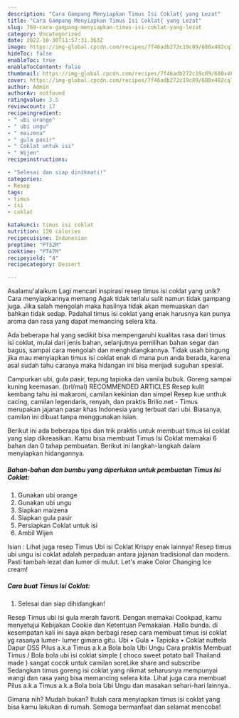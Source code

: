 ```yaml
---
description: "Cara Gampang Menyiapkan Timus Isi Coklat{ yang Lezat"
title: "Cara Gampang Menyiapkan Timus Isi Coklat{ yang Lezat"
slug: 769-cara-gampang-menyiapkan-timus-isi-coklat-yang-lezat
category: Uncategorized
date: 2022-10-30T11:57:31.363Z
image: https://img-global.cpcdn.com/recipes/7f46adb272c19c89/680x482cq70/timus-isi-coklat-foto-resep-utama.jpg
hideToc: false
enableToc: true
enableTocContent: false
thumbnail: https://img-global.cpcdn.com/recipes/7f46adb272c19c89/680x482cq70/timus-isi-coklat-foto-resep-utama.jpg
cover: https://img-global.cpcdn.com/recipes/7f46adb272c19c89/680x482cq70/timus-isi-coklat-foto-resep-utama.jpg
author: Admin
authorAv: notfound
ratingvalue: 3.5
reviewcount: 17
recipeingredient:
- " ubi orange"
- " ubi ungu"
- " maizena"
- " gula pasir"
- " Coklat untuk isi"
- " Wijen"
recipeinstructions:

- "Selesai dan siap dinikmati!"
categories:
- Resep
tags:
- timus
- isi
- coklat

katakunci: timus isi coklat 
nutrition: 120 calories
recipecuisine: Indonesian
preptime: "PT32M"
cooktime: "PT47M"
recipeyield: "4"
recipecategory: Dessert

---
```



Asalamu'alaikum Lagi mencari inspirasi resep timus isi coklat yang unik? Cara menyiapkannya memang Agak tidak terlalu sulit namun tidak gampang juga. Jika salah mengolah maka hasilnya tidak akan memuaskan dan bahkan tidak sedap. Padahal timus isi coklat yang enak harusnya kan punya aroma dan rasa yang dapat memancing selera kita.


Ada beberapa hal yang sedikit bisa mempengaruhi kualitas rasa dari timus isi coklat, mulai dari jenis bahan, selanjutnya pemilihan bahan segar dan bagus, sampai cara mengolah dan menghidangkannya. Tidak usah bingung jika mau menyiapkan timus isi coklat enak di mana pun anda berada, karena asal sudah tahu caranya maka hidangan ini bisa menjadi suguhan spesial.

Campurkan ubi, gula pasir, tepung tapioka dan vanila bubuk. Goreng sampai kuning keemasan. (brl/mal) RECOMMENDED ARTICLES Resep kulit kembang tahu isi makaroni, camilan kekinian dan simpel Resep kue unthuk cacing, camilan legendaris, renyah, dan praktis Brilio.net - Timus merupakan jajanan pasar khas Indonesia yang terbuat dari ubi. Biasanya, camilan ini dibuat tanpa menggunakan isian.


Berikut ini ada beberapa tips dan trik praktis untuk membuat timus isi coklat yang siap dikreasikan. Kamu bisa membuat Timus Isi Coklat memakai 6 bahan dan 0 tahap pembuatan. Berikut ini langkah-langkah dalam menyiapkan hidangannya.

<!--inarticleads1-->

##### Bahan-bahan dan bumbu yang diperlukan untuk pembuatan Timus Isi Coklat:

1. Gunakan  ubi orange
1. Gunakan  ubi ungu
1. Siapkan  maizena
1. Siapkan  gula pasir
1. Persiapkan  Coklat untuk isi
1. Ambil  Wijen


Isian : Lihat juga resep Timus Ubi isi Coklat Krispy enak lainnya! Resep timus ubi ungu isi coklat adalah perpaduan antara jajanan tradisional dan modern. Pasti tambah lezat dan lumer di mulut. Let&#39;s make Color Changing Ice cream! 

<!--inarticleads2-->

##### Cara buat Timus Isi Coklat:


1. Selesai dan siap dihidangkan!

Resep Timus ubi isi gula merah favorit. Dengan memakai Cookpad, kamu menyetujui Kebijakan Cookie dan Ketentuan Pemakaian. Hallo bunda. di kesempatan kali ini saya akan berbagi resep cara membuat timus isi coklat yg rasanya lumer- lumer gimana gitu. Ubi • Gula • Tapioka • Coklat nuttela Dapur DSS Pilus a.k.a Timus a.k.a Bola bola Ubi Ungu Cara praktis Membuat Timus / Bola bola ubi isi coklat simple ( choco sweet potato ball Thailand made ) sangat cocok untuk camilan soreLike share and subscribe Sedangkan timus goreng isi coklat yang nikmat seharusnya mempunyai wangi dan rasa yang bisa memancing selera kita. Lihat juga cara membuat Pilus a.k.a Timus a.k.a Bola bola Ubi Ungu dan masakan sehari-hari lainnya.. 

Gimana nih? Mudah bukan? Itulah cara menyiapkan timus isi coklat yang bisa kamu lakukan di rumah. Semoga bermanfaat dan selamat mencoba!
